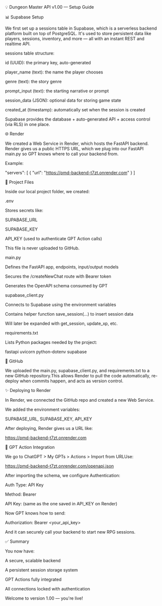 💡 Dungeon Master API v1.00 — Setup Guide

📊 Supabase Setup

We first set up a sessions table in Supabase, which is a serverless backend platform built on top of PostgreSQL. It's used to store persistent data like players, sessions, inventory, and more — all with an instant REST and realtime API.

sessions table structure:

id (UUID): the primary key, auto-generated

player_name (text): the name the player chooses

genre (text): the story genre

prompt_input (text): the starting narrative or prompt

session_data (JSON): optional data for storing game state

created_at (timestamp): automatically set when the session is created

Supabase provides the database + auto-generated API + access control (via RLS) in one place.

🌐 Render

We created a Web Service in Render, which hosts the FastAPI backend. Render gives us a public HTTPS URL, which we plug into our FastAPI main.py so GPT knows where to call your backend from.

Example:

"servers": [
  {
    "url": "https://pmd-backend-t7zt.onrender.com"
  }
]

📁 Project Files

Inside our local project folder, we created:

.env

Stores secrets like:

SUPABASE_URL

SUPABASE_KEY

API_KEY (used to authenticate GPT Action calls)

This file is never uploaded to GitHub.

main.py

Defines the FastAPI app, endpoints, input/output models

Secures the /createNewChat route with Bearer token

Generates the OpenAPI schema consumed by GPT

supabase_client.py

Connects to Supabase using the environment variables

Contains helper function save_session(...) to insert session data

Will later be expanded with get_session, update_xp, etc.

requirements.txt

Lists Python packages needed by the project:

fastapi
uvicorn
python-dotenv
supabase

🚀 GitHub

We uploaded the main.py, supabase_client.py, and requirements.txt to a new GitHub repository.This allows Render to pull the code automatically, re-deploy when commits happen, and acts as version control.

✨ Deploying to Render

In Render, we connected the GitHub repo and created a new Web Service.

We added the environment variables:

SUPABASE_URL, SUPABASE_KEY, API_KEY

After deploying, Render gives us a URL like:

https://pmd-backend-t7zt.onrender.com

🧙️ GPT Action Integration

We go to ChatGPT > My GPTs > Actions > Import from URLUse:

https://pmd-backend-t7zt.onrender.com/openapi.json

After importing the schema, we configure Authentication:

Auth Type: API Key

Method: Bearer

API Key: (same as the one saved in API_KEY on Render)

Now GPT knows how to send:

Authorization: Bearer <your_api_key>

And it can securely call your backend to start new RPG sessions.

✅ Summary

You now have:

A secure, scalable backend

A persistent session storage system

GPT Actions fully integrated

All connections locked with authentication

Welcome to version 1.00 — you're live!
